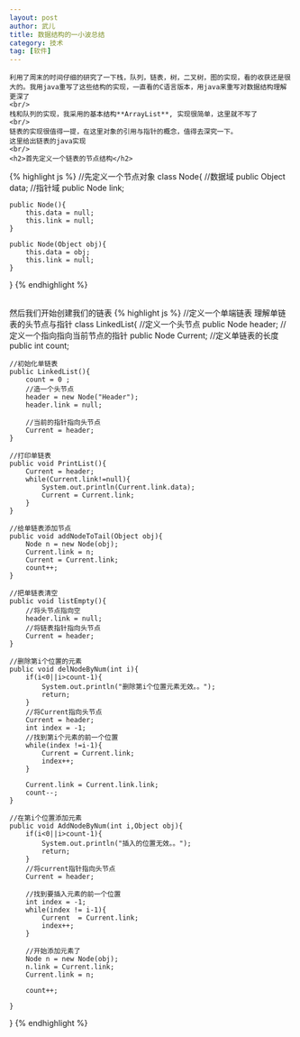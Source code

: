```yaml
---
layout: post
author: 武儿
title: 数据结构的一小波总结
category: 技术
tag: [软件]
---
```



	利用了周末的时间仔细的研究了一下栈，队列，链表，树，二叉树，图的实现，看的收获还是很大的。我用java重写了这些结构的实现，一直看的C语言版本，用java来重写对数据结构理解更深了
	<br/>
	栈和队列的实现，我采用的基本结构**ArrayList**, 实现很简单，这里就不写了
	<br/>
	链表的实现很值得一提，在这里对象的引用与指针的概念，值得去深究一下。
	这里给出链表的java实现
	<br/>
	<h2>首先定义一个链表的节点结构</h2>
{% highlight js %}
	//先定义一个节点对象
class Node{
	//数据域
	public Object data;
	//指针域
	public Node link;
	
	public Node(){
		this.data = null;
		this.link = null;
	}
	
	public Node(Object obj){
		this.data = obj;
		this.link = null;
	}
}
{% endhighlight %}

<br/>
然后我们开始创建我们的链表
{% highlight js %}
//定义一个单端链表   理解单链表的头节点与指针
class LinkedList{
	//定义一个头节点
	public Node header;
	//定义一个指向指向当前节点的指针
	public Node Current;
	//定义单链表的长度
	public  int count;
	
	//初始化单链表
	public LinkedList(){
		count = 0 ;
		//造一个头节点
		header = new Node("Header");
		header.link = null;
		
		//当前的指针指向头节点
		Current = header;
	}
	
	//打印单链表
	public void PrintList(){
		Current = header;
		while(Current.link!=null){
			System.out.println(Current.link.data);
			Current = Current.link;
		}
	}
	
	//给单链表添加节点
	public void addNodeToTail(Object obj){
		Node n = new Node(obj);
		Current.link = n;
		Current = Current.link;
		count++;
	}
	
	//把单链表清空
	public void listEmpty(){
		//将头节点指向空
		header.link = null;
		//将链表指针指向头节点
		Current = header;
	}
	
	//删除第i个位置的元素
	public void delNodeByNum(int i){
		if(i<0||i>count-1){
			System.out.println("删除第i个位置元素无效。。");
			return;
		}
		//将Current指向头节点
		Current = header;
		int index = -1;                                                     
		//找到第i个元素的前一个位置
		while(index !=i-1){
			Current = Current.link;
			index++;
		}
		
		Current.link = Current.link.link; 
		count--;
	}
	
	//在第i个位置添加元素
	public void AddNodeByNum(int i,Object obj){
		if(i<0||i>count-1){
			System.out.println("插入的位置无效。。");
			return;
		}
		//将current指针指向头节点
		Current = header;
		
		//找到要插入元素的前一个位置
		int index = -1;
		while(index != i-1){
			Current  = Current.link;
			index++;
		}
		
		//开始添加元素了
		Node n = new Node(obj);
		n.link = Current.link;
		Current.link = n;
		
		count++;
		
	}
}
{% endhighlight %}

